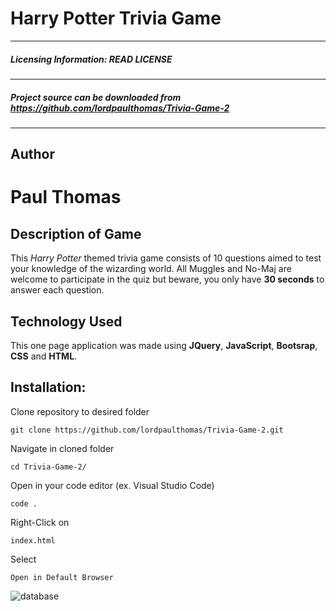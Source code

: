 # Harry Potter Trivia Game
-------------------

##### Licensing Information: READ LICENSE
---
##### Project source can be downloaded from https://github.com/lordpaulthomas/Trivia-Game-2
----
Author
------
# Paul Thomas

Description of Game
---------------
This _Harry Potter_ themed trivia game consists of 10 questions aimed to test your knowledge of the wizarding world.  All Muggles and No-Maj are welcome to participate in the quiz but beware, you only have __30 seconds__ to answer each question. 

Technology Used
--------
This one page application was made using **JQuery**, **JavaScript**, **Bootsrap**, **CSS** and **HTML**.

Installation:
------
Clone repository to desired folder

```git clone https://github.com/lordpaulthomas/Trivia-Game-2.git```

Navigate in cloned folder

```cd Trivia-Game-2/```

Open in your code editor (ex. Visual Studio Code)

```code .```

Right-Click on 

`index.html` 

Select 

`Open in Default Browser`

![database](/assests/images/screen.png)
